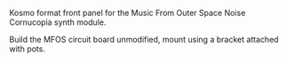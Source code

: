 Kosmo format front panel for the Music From Outer Space Noise Cornucopia synth module.

Build the MFOS circuit board unmodified, mount using a bracket attached with pots.
